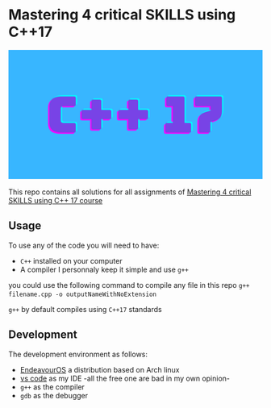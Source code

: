 # Mastering 4 critical SKILLS using C++17

![C++ banner](./assets/banner.png)

This repo contains all solutions for all assignments of [Mastering 4 critical SKILLS using C++ 17 course](https://www.udemy.com/course/cpp-4skills/)

## Usage

To use any of the code you will need to have:

- `C++` installed on your computer
- A compiler I personnaly keep it simple and use `g++`

you could use the following command to compile any file in this repo `g++ filename.cpp -o outputNameWithNoExtension`

`g++` by default compiles using `C++17` standards

## Development

The development environment as follows:

- [EndeavourOS](https://endeavouros.com/) a distribution based on Arch linux
- [vs code](https://code.visualstudio.com/) as my IDE -all the free one are bad in my own opinion-
- `g++` as the compiler
- `gdb` as the debugger
